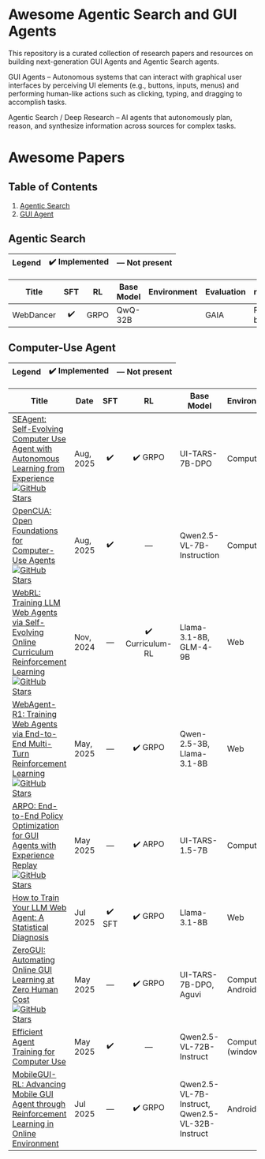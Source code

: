 # Awesome Agentic Search and GUI Agents

This repository is a curated collection of research papers and resources on building next-generation GUI Agents and Agentic Search agents.

GUI Agents – Autonomous systems that can interact with graphical user interfaces by perceiving UI elements (e.g., buttons, inputs, menus) and performing human-like actions such as clicking, typing, and dragging to accomplish tasks.

Agentic Search / Deep Research – AI agents that autonomously plan, reason, and synthesize information across sources for complex tasks.


# Awesome Papers

## Table of Contents
  
1. [Agentic Search](#agentic-search)  
2. [GUI Agent](#gui-agent)


## Agentic Search

| Legend | ✔️ Implemented | — Not present |
|--------|:--------------:|:-------------:|

| Title | SFT | RL | Base Model | Environment | Evaluation | reward |
|---|:-:|:-:|---|---|---|---|
| WebDancer | ✔️ | GRPO | QwQ-32B |  | GAIA | Rule-based |


## Computer-Use Agent

| Legend | ✔️ Implemented | — Not present |
|--------|:--------------:|:-------------:|

| Title | Date | SFT | RL | Base Model | Environment | Evaluation | reward |
|------------------------------|---|:-:|:-:|---|---|---|---|
| [SEAgent: Self-Evolving Computer Use Agent with Autonomous Learning from Experience](https://www.arxiv.org/pdf/2508.04700) [![GitHub Stars](https://img.shields.io/github/stars/SunzeY/SEAgent?style=social)](https://github.com/SunzeY/SEAgent)| Aug, 2025 | ✔️ | ✔️ GRPO | UI-TARS-7B-DPO | Computer | OSWorld | model-based |
| [OpenCUA: Open Foundations for Computer-Use Agents](https://arxiv.org/abs/2508.09123) [![GitHub Stars](https://img.shields.io/github/stars/xlang-ai/OpenCUA?style=social)](https://github.com/xlang-ai/OpenCUA)| Aug, 2025 | ✔️ | — |  Qwen2.5-VL-7B-Instruction | Computer | OSWorld-Verified, WindowsAgentArena | — | — |
| [WebRL: Training LLM Web Agents via Self-Evolving Online Curriculum Reinforcement Learning](https://arxiv.org/abs/2411.02337) [![GitHub Stars](https://img.shields.io/github/stars/THUDM/WebRL?style=social)](https://github.com/THUDM/WebRL) | Nov, 2024 | — | ✔️ Curriculum-RL | Llama-3.1-8B, GLM-4-9B | Web | WebArena-Lite | model-based |
| [WebAgent-R1: Training Web Agents via End-to-End Multi-Turn Reinforcement Learning](https://arxiv.org/abs/2505.16421) [![GitHub Stars](https://img.shields.io/github/stars/weizhepei/WebAgent-R1?style=social)](https://github.com/weizhepei/WebAgent-R1) | May, 2025 | — | ✔️ GRPO | Qwen-2.5-3B, Llama-3.1-8B | Web | WebArena-Lite | rule-based |
| [ARPO: End-to-End Policy Optimization for GUI Agents with Experience Replay](https://arxiv.org/abs/2505.16282) [![GitHub Stars](https://img.shields.io/github/stars/dvlab-research/ARPO?style=social)](https://github.com/dvlab-research/ARPO) | May 2025 | — | ✔️ ARPO | UI-TARS-1.5-7B | Computer | OSWorld | rule-based |
| [How to Train Your LLM Web Agent: A Statistical Diagnosis](https://arxiv.org/abs/2507.04103) | Jul 2025 | ✔️ SFT | ✔️ GRPO | Llama-3.1-8B | Web | WorkArena, MiniWoB++ | rule-based |
| [ZeroGUI: Automating Online GUI Learning at Zero Human Cost](https://arxiv.org/abs/2505.23762) [![GitHub Stars](https://img.shields.io/github/stars/OpenGVLab/ZeroGUI?style=social)](https://github.com/OpenGVLab/ZeroGUI) | May 2025 | — | ✔️ GRPO | UI-TARS-7B-DPO, Aguvi | Computer, Android | OSWorld, AndroidLab | model-based |
| [Efficient Agent Training for Computer Use](https://arxiv.org/abs/2505.13909) | May 2025 | ✔️ | — | Qwen2.5-VL-72B-Instruct | Computer (windows) | WindowsAgentArena-V2 | — |
| [MobileGUI-RL: Advancing Mobile GUI Agent through Reinforcement Learning in Online Environment](https://arxiv.org/abs/2507.05720) | Jul 2025 | — | ✔️ GRPO | Qwen2.5-VL-7B-Instruct, Qwen2.5-VL-32B-Instruct | Android | AndroidWorld, Android-in-theWild | rule-based |
